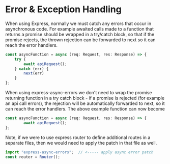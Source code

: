 # Error & Exception Handling

When using Express, normally we must catch any errors that occur in asynchronous code. For example awaited calls made to a function that returns a promise should be wrapped in a try/catch block, so that if the promise rejects, the thrown rejection can be forwarded to next so it can reach the error handlers.

```js
const asyncFunction = async (req: Request, res: Response) => {
    try {
        await apiRequest();
    } catch (err) {
        next(err)
    }
};
```
When using express-async-errors we don't need to wrap the promise returning function in a try catch block - if a promise is rejected (for example an api call errors), the rejection will be automatically forwarded to next, so it can reach the error handlers. The above example function can now become 

```js
const asyncFunction = async (req: Request, res: Response) => {
        await apiRequest();
};
```
Note, if we were to use express router to define additional routes in a separate files, then we would need to apply the patch in that file as well. 

```js
import "express-async-errors";  // <----- apply async error patch
const router = Router();

```